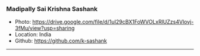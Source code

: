 ### Madipally Sai Krishna Sashank
- Photo: https://drive.google.com/file/d/1uI29cBX1FoWVOLxRlUZzs4Vlovj-3fMu/view?usp=sharing
- Location: India
- Github: https://github.com/k-sashank
***

